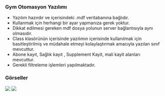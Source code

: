 ### Gym Otomasyon Yazılımı

- Yazılım hazırdır ve içerisindeki .mdf veritabanına bağlıdır.
- Kullanmak için herhangi bir ayar yapmanıza gerek yoktur.
- Dikkat edilmesi gereken mdf dosya yolunun server bağlantısıyla aynı olmasıdır.
- Class klasörünün içerisinde yazılımın içerisinde kullanılmak için basitleştirilmiş
ve müdahale etmeyi kolaylaştırmak amacıyla yazılan sınıf mevcuttur.
- Abone kayıt, Sağlık kayıt , Supplement Kayit, mali kayit alanları mevcuttur.
- Gerekli filtreleme işlemleri yapılmaktadır.

### Görseller
![](https://github.com/yasinsahin0/Gym-Otomasyon/blob/main/gorsel/1.PNG)
![](https://github.com/yasinsahin0/Gym-Otomasyon/blob/main/gorsel/2.PNG)